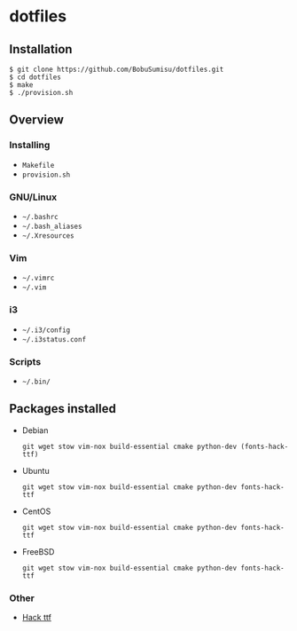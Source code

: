 # dotfiles

## Installation

    $ git clone https://github.com/BobuSumisu/dotfiles.git
    $ cd dotfiles
    $ make
    $ ./provision.sh

## Overview

### Installing

* `Makefile`
* `provision.sh`

### GNU/Linux 

* `~/.bashrc` 
* `~/.bash_aliases`
* `~/.Xresources`

### Vim

* `~/.vimrc`
* `~/.vim`

### i3

* `~/.i3/config`
* `~/.i3status.conf`

### Scripts

* `~/.bin/`

## Packages installed

* Debian

    `git wget stow vim-nox build-essential cmake python-dev (fonts-hack-ttf)`

* Ubuntu

    `git wget stow vim-nox build-essential cmake python-dev fonts-hack-ttf`

* CentOS

    `git wget stow vim-nox build-essential cmake python-dev fonts-hack-ttf`

* FreeBSD

    `git wget stow vim-nox build-essential cmake python-dev fonts-hack-ttf`

### Other

* [Hack ttf](https://github.com/chrissimpkins/Hack/releases/download/v2.019/Hack-v2_019-ttf.zip)
